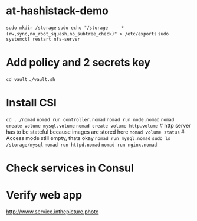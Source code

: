 # at-hashistack-demo
`sudo mkdir /storage`
`sudo echo "/storage     *(rw,sync,no_root_squash,no_subtree_check)" > /etc/exports`
`sudo systemctl restart nfs-server`

# Add policy and 2 secrets key
`cd vault`
`./vault.sh` 

# Install CSI
`cd ../nomad`
`nomad run controller.nomad`
`nomad run node.nomad`
`nomad create volume mysql.volume`
`nomad create volume http.volume` # http server has to be stateful because images are stored here
`nomad volume status` # Access mode still empty, thats okay
`nomad run mysql.nomad`
`sudo ls /storage/mysql`
`nomad run httpd.nomad` 
`nomad run nginx.nomad`

# Check services in Consul

# Verify web app
http://www.service.inthepicture.photo

